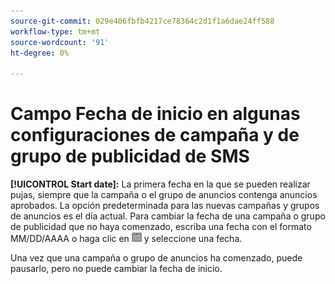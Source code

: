 ```yaml
---
source-git-commit: 029e406fbfb4217ce78364c2d1f1a6dae24ff588
workflow-type: tm+mt
source-wordcount: '91'
ht-degree: 0%

---
```

# Campo Fecha de inicio en algunas configuraciones de campaña y de grupo de publicidad de SMS

**[!UICONTROL Start date]:** La primera fecha en la que se pueden realizar pujas, siempre que la campaña o el grupo de anuncios contenga anuncios aprobados. La opción predeterminada para las nuevas campañas y grupos de anuncios es el día actual. Para cambiar la fecha de una campaña o grupo de publicidad que no haya comenzado, escriba una fecha con el formato MM/DD/AAAA o haga clic en ![Calendario](/help/search-social-commerce/assets/calendar.png) y seleccione una fecha.

Una vez que una campaña o grupo de anuncios ha comenzado, puede pausarlo, pero no puede cambiar la fecha de inicio.
